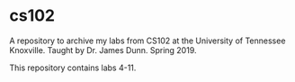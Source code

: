 # cs102
A repository to archive my labs from CS102 at the University of Tennessee Knoxville. Taught by Dr. James Dunn. Spring 2019.

This repository contains labs 4-11.
